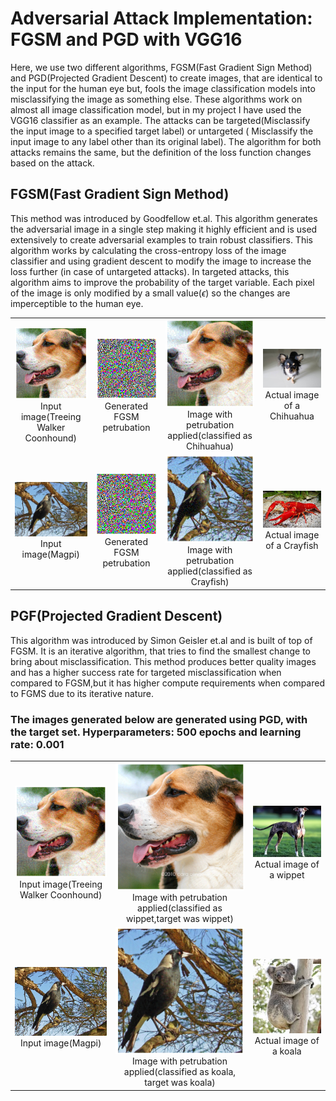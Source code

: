 # Adversarial Attack Implementation: FGSM and PGD with VGG16

Here, we use two different algorithms, FGSM(Fast Gradient Sign Method) and PGD(Projected Gradient Descent) to create images, that are identical to the input for the human eye but, fools the image classification models into misclassifying the image as something else.
These algorithms work on almost all image classification model, but in my project I have used the VGG16 classifier as an example.
The attacks can be targeted(Misclassify the input image to a specified target label) or untargeted ( Misclassify the input image to any label other than its original label). The algorithm for both attacks remains the same, but the definition of the loss function changes based on the attack.

## FGSM(Fast Gradient Sign Method)

This method was introduced by Goodfellow et.al. This algorithm generates the adversarial image in a single step making it highly efficient and is used extensively to create adversarial examples to train robust classifiers.
This algorithm works by calculating the cross-entropy loss of the image classifier and using gradient descent to modify the image to increase the loss further (in case of untargeted attacks). In targeted attacks, this algorithm aims to improve the probability of the target variable.
Each pixel of the image is only modified by a small value($\epsilon$) so the changes are imperceptible to the human eye.


<table>
  <tr>
    <td align="center">
      <img src="testImages/dog_fgsm.png" alt="Treeing Walker Coonhound" width="300"><br>
      Input image(Treeing Walker Coonhound)
    </td>
    <td align="center">
      <img src="testImages/dog_fgsm_pet.png" alt="Chihuahua" width="300"><br>
      Generated FGSM petrubation
    </td>
     <td align="center">
      <img src="testImages/dog_fgsm.png" alt="Chihuahua" width="300"><br>
      Image with petrubation applied(classified as Chihuahua)
    </td>
    <td align="center">
      <img src="testImages/Chihuahua.jpg" alt="Chihuahua" width="300"><br>
      Actual image of a Chihuahua
    </td>
  </tr>
  <tr>
     <td align="center">
      <img src="testImages/bird.JPEG" alt="Treeing Walker Coonhound" width="300"><br>
      Input image(Magpi)
    </td>
    <td align="center">
      <img src="testImages/bird_fgsm_pet.png" alt="Chihuahua" width="300"><br>
      Generated FGSM petrubation
    </td>
     <td align="center">
      <img src="testImages/bird_fgsm.png" alt="Chihuahua" width="300"><br>
      Image with petrubation applied(classified as Crayfish)
    </td>
    <td align="center">
      <img src="testImages/creyfish.jpg" alt="Chihuahua" width="300"><br>
      Actual image of a Crayfish
    </td>
  </tr>
</table>


## PGF(Projected Gradient Descent)

This algorithm was introduced by Simon Geisler et.al and is built of top of FGSM. It is an iterative algorithm, that tries to find the smallest change to bring about misclassification.
This method produces better quality images and has a higher success rate for targeted misclassification when compared to FGSM,but it has higher compute requirements when compared to FGMS due to its iterative nature.

### The images generated below are generated using PGD, with the target set. Hyperparameters: 500 epochs and learning rate: 0.001

<table>
  <tr>
    <td align="center">
      <img src="testImages/dog_fgsm.png" alt="Treeing Walker Coonhound" width="300"><br>
      Input image(Treeing Walker Coonhound)
    </td>
     <td align="center">
      <img src="testImages/dog_pgd_wippet.png" alt="Chihuahua" width="300"><br>
      Image with petrubation applied(classified as wippet,target was wippet)
    </td>
    <td align="center">
      <img src="testImages/wippet.jpg" alt="Chihuahua" width="300"><br>
      Actual image of a wippet
    </td>
  </tr>
  <tr>
     <td align="center">
      <img src="testImages/bird.JPEG" alt="Treeing Walker Coonhound" width="300"><br>
      Input image(Magpi)
    </td>
     <td align="center">
      <img src="testImages/bird_pgd_koala.png" alt="Chihuahua" width="300"><br>
      Image with petrubation applied(classified as koala, target was koala)
    </td>
    <td align="center">
      <img src="testImages/koala.jpg" alt="Chihuahua" width="300"><br>
      Actual image of a koala
    </td>
  </tr>
</table>